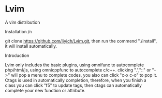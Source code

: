  # Lvim
A vim distribution

Installation /n

git clone https://github.com/liyich/Lvim.git, then run the commend "./install", it will install automatically.

Introduction

Lvim only includes the basic plugins, using omnifunc to autocomplete php/html/js, using omnicppfunc to autocomplete c/c++. clicking ".","::" or "->" will pop a menu to complete codes, you also can click "c-x c-o" to pop it. Ctags is used in automatically completion, therefore, when you finish a class you can click "f5" to update tags, then ctags can automatically complete your new function or attribute.  
